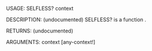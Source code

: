 USAGE:
     SELFLESS? context 

DESCRIPTION:
     (undocumented)
     SELFLESS? is a function .

RETURNS:
    (undocumented)

ARGUMENTS:
    context [any-context!]
